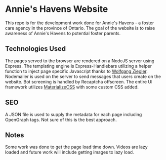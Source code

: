 # Annie's Havens Website
This repo is for the development work done for Annie's Havens - a foster care agency in the province of Ontario. The goal of the website is to raise awareness of Annie's Havens to potential foster parents.
## Technologies Used
The pages served to the browser are rendered on a NodeJS server using Express. The templating engine is Express-Handlebars utilizing a helper function to inject page specific Javascript thanks to [Wolfgang Ziegler](https://wolfgang-ziegler.com/blog/a-scripts-section-for-your-handlebars-layout-template).
Nodemailer is used on the server to send messages that users create on the website. Bot screening is handled by Recaptcha offscreen.
The entire UI framework utilizes [MaterializeCSS](https://materializecss.com/) with some custom CSS added.
## SEO
A JSON file is used to supply the metadata for each page including OpenGraph tags. Not sure of this is the best approach.
## Notes
Some work was done to get the page load time down. Videos are lazy loaded and future work will include getting images to lazy load.